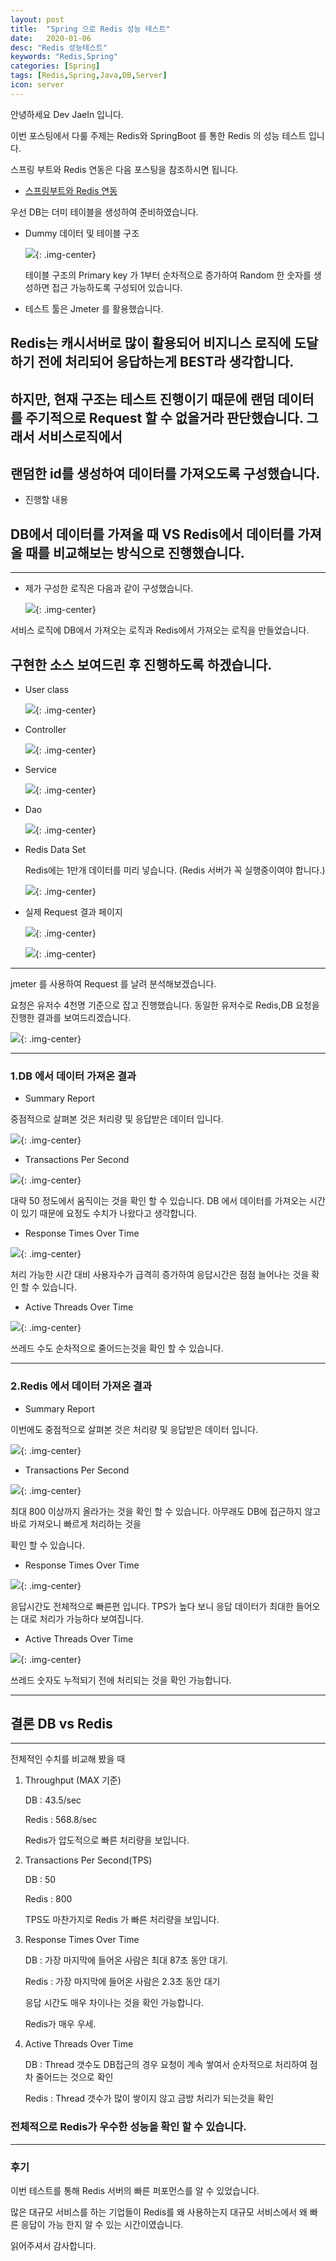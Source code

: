 ```yaml
---
layout: post
title:  "Spring 으로 Redis 성능 테스트"
date:   2020-01-06
desc: "Redis 성능테스트"
keywords: "Redis,Spring"
categories: [Spring]
tags: [Redis,Spring,Java,DB,Server]
icon: server
---
```

안녕하세요 Dev JaeIn 입니다.

이번 포스팅에서 다룰 주제는 Redis와 SpringBoot 를 통한 Redis 의 성능 테스트 입니다.

스프링 부트와 Redis 연동은 다음 포스팅을 참조하시면 됩니다.

- [스프링부트와 Redis 연동](https://jjjwodls.github.io/spring/2020/01/06/Redis-Spring-Connect.html)

우선 DB는 더미 테이블을 생성하여 준비하였습니다.

* Dummy 데이터 및 테이블 구조
  
  ![](/assets/img/blog/2020-01-06-Redis-Performance/2020-01-06-13-08-35.png){: .img-center} 

  테이블 구조의 Primary key 가 1부터 순차적으로 증가하여 Random 한 숫자를 생성하면 접근 가능하도록 구성되어 있습니다.

* 테스트 툴은 Jmeter 를 활용했습니다.

## Redis는 캐시서버로 많이 활용되어 비지니스 로직에 도달하기 전에 처리되어 응답하는게 BEST라 생각합니다.

## 하지만, 현재 구조는 테스트 진행이기 때문에 랜덤 데이터를 주기적으로 Request 할 수 없을거라 판단했습니다. 그래서 서비스로직에서 

## 랜덤한 id를 생성하여 데이터를 가져오도록 구성했습니다. 

* 진행할 내용

## DB에서 데이터를 가져올 때 VS Redis에서 데이터를 가져 올 때를 비교해보는 방식으로 진행했습니다.

***

* 제가 구성한 로직은 다음과 같이 구성했습니다.
  
  ![](/assets/img/blog/2020-01-06-Redis-Performance/2020-01-06-13-13-40.png){: .img-center} 
  
서비스 로직에 DB에서 가져오는 로직과 Redis에서 가져오는 로직을 만들었습니다.

## 구현한 소스 보여드린 후 진행하도록 하겠습니다.

* User class
  
  ![](/assets/img/blog/2020-01-06-Redis-Performance/2020-01-06-14-41-44.png){: .img-center} 

* Controller
  
  ![](/assets/img/blog/2020-01-06-Redis-Performance/2020-01-06-14-43-29.png){: .img-center} 

* Service
 
  ![](/assets/img/blog/2020-01-06-Redis-Performance/2020-01-06-14-43-47.png){: .img-center} 

* Dao
  
  ![](/assets/img/blog/2020-01-06-Redis-Performance/2020-01-06-14-38-58.png){: .img-center} 

* Redis Data Set
  
  Redis에는 1만개 데이터를 미리 넣습니다. (Redis 서버가 꼭 실행중이여야 합니다.)

  ![](/assets/img/blog/2020-01-06-Redis-Performance/2020-01-06-14-40-49.png){: .img-center} 

* 실제 Request 결과 페이지
  
  ![](/assets/img/blog/2020-01-06-Redis-Performance/2020-01-06-14-45-45.png){: .img-center} 

  ![](/assets/img/blog/2020-01-06-Redis-Performance/2020-01-06-14-46-00.png){: .img-center} 

***

jmeter 를 사용하여 Request 를 날려 분석해보겠습니다.

요청은 유저수 4천명 기준으로 잡고 진행했습니다. 동일한 유저수로 Redis,DB 요청을 진행한 결과를 보여드리겠습니다.

![](/assets/img/blog/2020-01-06-Redis-Performance/2020-01-06-13-31-56.png){: .img-center} 

***

### 1.DB 에서 데이터 가져온 결과 

* Summary Report

중점적으로 살펴본 것은 처리량 및 응답받은 데이터 입니다.

![](/assets/img/blog/2020-01-06-Redis-Performance/2020-01-06-13-41-46.png){: .img-center} 

* Transactions Per Second

![](/assets/img/blog/2020-01-06-Redis-Performance/2020-01-06-13-45-40.png){: .img-center} 

대략 50 정도에서 움직이는 것을 확인 할 수 있습니다. DB 에서 데이터를 가져오는 시간이 있기 때문에 요정도 수치가 나왔다고 생각합니다.

* Response Times Over Time

![](/assets/img/blog/2020-01-06-Redis-Performance/2020-01-06-13-48-16.png){: .img-center} 

처리 가능한 시간 대비 사용자수가 급격히 증가하여 응답시간은 점점 늘어나는 것을 확인 할 수 있습니다.

* Active Threads Over Time

![](/assets/img/blog/2020-01-06-Redis-Performance/2020-01-06-13-49-14.png){: .img-center} 

쓰레드 수도 순차적으로 줄어드는것을 확인 할 수 있습니다.

***

### 2.Redis 에서 데이터 가져온 결과 

* Summary Report

이번에도 중점적으로 살펴본 것은 처리량 및 응답받은 데이터 입니다.

![](/assets/img/blog/2020-01-06-Redis-Performance/2020-01-06-13-50-53.png){: .img-center} 

* Transactions Per Second

![](/assets/img/blog/2020-01-06-Redis-Performance/2020-01-06-13-51-44.png){: .img-center} 

최대 800 이상까지 올라가는 것을 확인 할 수 있습니다. 아무래도 DB에 접근하지 않고 바로 가져오니 빠르게 처리하는 것을

확인 할 수 있습니다.

* Response Times Over Time

![](/assets/img/blog/2020-01-06-Redis-Performance/2020-01-06-13-51-54.png){: .img-center} 

응답시간도 전체적으로 빠른편 입니다. TPS가 높다 보니 응답 데이터가 최대한 들어오는 대로 처리가 가능하다 보여집니다.

* Active Threads Over Time

![](/assets/img/blog/2020-01-06-Redis-Performance/2020-01-06-13-52-12.png){: .img-center} 

쓰레드 숫자도 누적되기 전에 처리되는 것을 확인 가능합니다.

***

## 결론 DB vs Redis

***

전체적인 수치를 비교해 봤을 때 

1. Throughput (MAX 기준)

      DB : 43.5/sec

      Redis : 568.8/sec

      Redis가 압도적으로 빠른 처리량을 보입니다.

2. Transactions Per Second(TPS)
   
      DB : 50 

      Redis : 800 

      TPS도 마찬가지로 Redis 가 빠른 처리량을 보입니다.

3. Response Times Over Time

      DB : 가장 마지막에 들어온 사람은 최대 87초 동안 대기.

      Redis : 가장 마지막에 들어온 사람은 2.3초 동안 대기

      응답 시간도 매우 차이나는 것을 확인 가능합니다.

      Redis가 매우 우세.

4. Active Threads Over Time

      DB : Thread 갯수도 DB접근의 경우 요청이 계속 쌓여서 순차적으로 처리하여 점차 줄어드는 것으로 확인
      
      Redis : Thread 갯수가 많이 쌓이지 않고 금방 처리가 되는것을 확인

### 전체적으로 Redis가 우수한 성능을 확인 할 수 있습니다.

***

### 후기

이번 테스트를 통해 Redis 서버의 빠른 퍼포먼스를 알 수 있었습니다.

많은 대규모 서비스를 하는 기업들이 Redis를 왜 사용하는지 대규모 서비스에서 왜 빠른 응답이 가능 한지 알 수 있는 시간이였습니다.

읽어주셔서 감사합니다. 


